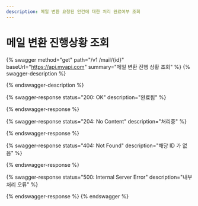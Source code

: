 ```yaml
---
description: 메일 변환 요청된 안건에 대한 처리 완료여부 조회
---
```


# 메일 변환 진행상황 조회

{% swagger method="get" path="/v1 /mail/{id}" baseUrl="https://api.myapi.com" summary="메일 변환 진행 상황 조회" %}
{% swagger-description %}

{% endswagger-description %}

{% swagger-response status="200: OK" description="완료됨" %}

{% endswagger-response %}

{% swagger-response status="204: No Content" description="처리중" %}

{% endswagger-response %}

{% swagger-response status="404: Not Found" description="해당 ID 가 없음" %}

{% endswagger-response %}

{% swagger-response status="500: Internal Server Error" description="내부 처리 오류" %}

{% endswagger-response %}
{% endswagger %}

